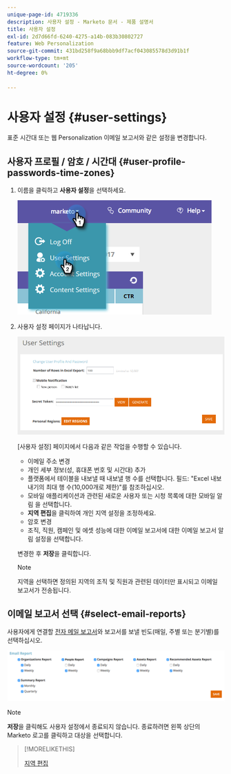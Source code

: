 ```yaml
---
unique-page-id: 4719336
description: 사용자 설정 - Marketo 문서 - 제품 설명서
title: 사용자 설정
exl-id: 2d7d66fd-6240-4275-a14b-083b30802727
feature: Web Personalization
source-git-commit: 431bd258f9a68bbb9df7acf043085578d3d91b1f
workflow-type: tm+mt
source-wordcount: '205'
ht-degree: 0%

---
```


# 사용자 설정 {#user-settings}

표준 시간대 또는 웹 Personalization 이메일 보고서와 같은 설정을 변경합니다.

## 사용자 프로필 / 암호 / 시간대 {#user-profile-passwords-time-zones}

1. 이름을 클릭하고 **사용자 설정**&#x200B;을 선택하세요.

   ![](assets/one.png)

1. 사용자 설정 페이지가 나타납니다.

   ![](assets/two.png)

   [사용자 설정] 페이지에서 다음과 같은 작업을 수행할 수 있습니다.

   * 이메일 주소 변경
   * 개인 세부 정보(성, 휴대폰 번호 및 시간대) 추가
   * 플랫폼에서 테이블을 내보낼 때 내보낼 행 수를 선택합니다. 필드: &quot;Excel 내보내기의 최대 행 수(10,000개로 제한)&quot;를 참조하십시오.
   * 모바일 애플리케이션과 관련된 새로운 사용자 또는 시청 목록에 대한 모바일 알림 을 선택합니다.
   * **지역 편집**&#x200B;을 클릭하여 개인 지역 설정을 조정하세요.
   * 암호 변경
   * 조직, 직원, 캠페인 및 에셋 성능에 대한 이메일 보고서에 대한 이메일 보고서 알림 설정을 선택합니다.

   변경한 후 **저장**&#x200B;을 클릭합니다.

   >[!NOTE]
   >
   >지역을 선택하면 정의된 지역의 조직 및 직원과 관련된 데이터만 표시되고 이메일 보고서가 전송됩니다.

## 이메일 보고서 선택 {#select-email-reports}

사용자에게 연결할 [전자 메일 보고서](/help/marketo/product-docs/web-personalization/reporting-for-web-personalization/email-reports.md)와 보고서를 보낼 빈도(매일, 주별 또는 분기별)를 선택하십시오.

![](assets/three.png)

>[!NOTE]
>
>**저장**&#x200B;을 클릭해도 사용자 설정에서 종료되지 않습니다. 종료하려면 왼쪽 상단의 Marketo 로고를 클릭하고 대상을 선택합니다.

>[!MORELIKETHIS]
>
>[지역 편집](/help/marketo/product-docs/web-personalization/getting-started/edit-regions.md)
